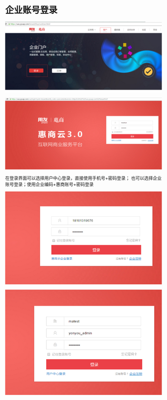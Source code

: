 # 企业账号登录

![](/articles/ao/1-/images/image4.png)

![](/articles/ao/1-/images/image5.png)

在登录界面可以选择用户中心登录，直接使用手机号+密码登录；
也可以选择企业账号登录；使用企业编码+惠商账号+密码登录


![](/articles/ao/1-/images/image6.png)

![](/articles/ao/1-/images/image7.png)




















